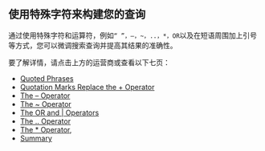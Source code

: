 ## 使用特殊字符来构建您的查询

通过使用特殊字符和运算符，例如`“ ”，–，~，..，*，OR`以及在短语周围加上引号等方式，您可以微调搜索查询并提高其结果的准确性。

要了解详情，请点击上方的运营商或查看以下七页：

- [Quoted Phrases](https://www.googleguide.com/quoted_phrases.html)
- [Quotation Marks Replace the + Operator](https://www.googleguide.com/quote_operator.html)
- [The – Operator](https://www.googleguide.com/minus_operator.html)
- [The ~ Operator](https://www.googleguide.com/synonym_operator.html)
- [The OR and | Operators](https://www.googleguide.com/or_operator.html)
- [The .. Operator](https://www.googleguide.com/number_range.html)
- [The * Operator](https://www.googleguide.com/wildcard_operator.html),
- [Summary](https://www.googleguide.com/basic_operator_summary.html)

